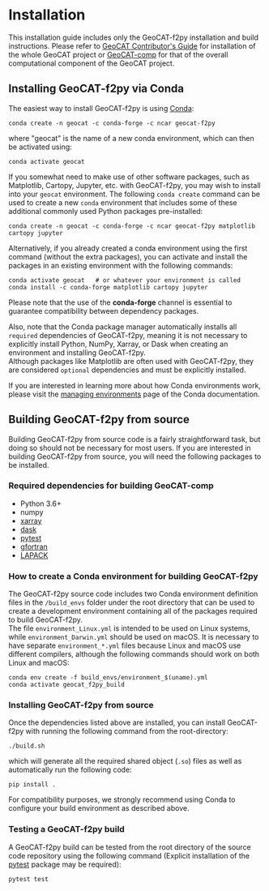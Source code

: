 # Installation

This installation guide includes only the GeoCAT-f2py installation and build instructions. 
Please refer to [GeoCAT Contributor's Guide](https://geocat.ucar.edu/pages/contributing.html) for 
installation of the whole GeoCAT project or [GeoCAT-comp](https://github.com/NCAR/geocat-comp) for 
that of the overall computational component of the GeoCAT project.
  

## Installing GeoCAT-f2py via Conda

The easiest way to install GeoCAT-f2py is using [Conda](http://conda.pydata.org/docs/):

    conda create -n geocat -c conda-forge -c ncar geocat-f2py

where "geocat" is the name of a new conda environment, which can then be
activated using:

    conda activate geocat

If you somewhat need to make use of other software packages, such as Matplotlib, 
Cartopy, Jupyter, etc. with GeoCAT-f2py, you may wish to install into your `geocat`
environment.  The following `conda create` command can be used to create a new 
`conda` environment that includes some of these additional commonly used Python 
packages pre-installed:

    conda create -n geocat -c conda-forge -c ncar geocat-f2py matplotlib cartopy jupyter

Alternatively, if you already created a conda environment using the first
command (without the extra packages), you can activate and install the packages
in an existing environment with the following commands:

    conda activate geocat   # or whatever your environment is called
    conda install -c conda-forge matplotlib cartopy jupyter

Please note that the use of the **conda-forge** channel is essential to guarantee
compatibility between dependency packages.

Also, note that the Conda package manager automatically installs all `required`
dependencies of GeoCAT-f2py, meaning it is not necessary to explicitly install 
Python, NumPy, Xarray, or Dask when creating an environment and installing GeoCAT-f2py.  
Although packages like Matplotlib are often used with GeoCAT-f2py, they are considered 
`optional` dependencies and must be explicitly installed.

If you are interested in learning more about how Conda environments work, please visit the 
[managing environments](https://docs.conda.io/projects/conda/en/latest/user-guide/tasks/manage-environments.html) 
page of the Conda documentation.


## Building GeoCAT-f2py from source

Building GeoCAT-f2py from source code is a fairly straightforward task, but
doing so should not be necessary for most users. If you are interested in
building GeoCAT-f2py from source, you will need the following packages to be
installed.

### Required dependencies for building GeoCAT-comp

- Python 3.6+
- numpy
- [xarray](http://xarray.pydata.org/en/stable/)
- [dask](https://dask.org/)
- [pytest](https://docs.pytest.org/en/stable/)
- [gfortran](https://gcc.gnu.org/wiki/GFortran)
- [LAPACK](http://www.netlib.org/lapack/)

### How to create a Conda environment for building GeoCAT-f2py

The GeoCAT-f2py source code includes two Conda environment definition files in
the `/build_envs` folder under the root directory that can be used to create a 
development environment containing all of the packages required to build GeoCAT-f2py.  
The file `environment_Linux.yml` is intended to be used on Linux systems, while
`environment_Darwin.yml` should be used on macOS.  It is necessary to have
separate `environment_*.yml` files because Linux and macOS use different
compilers, although the following commands should work on both Linux and macOS:

    conda env create -f build_envs/environment_$(uname).yml
    conda activate geocat_f2py_build


### Installing GeoCAT-f2py from source
 
Once the dependencies listed above are installed, you can install GeoCAT-f2py
with running the following command from the root-directory:

   `./build.sh`

which will generate all the required shared object (`.so`) files as well as 
automatically run the following code:
    
    pip install .

For compatibility purposes, we strongly recommend using Conda to
configure your build environment as described above.


### Testing a GeoCAT-f2py build

A GeoCAT-f2py build can be tested from the root directory of the source code
repository using the following command (Explicit installation of the 
[pytest](https://docs.pytest.org/en/stable/) package may be required):

    pytest test
